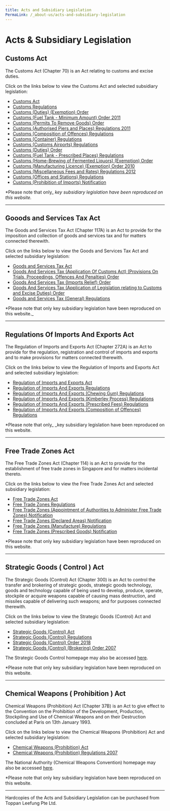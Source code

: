 ```yaml
---
title: Acts and Subsidiary Legislation
PermaLink: /_about-us/acts-and-subsidiary-legislation
---
```

# Acts & Subsidiary Legislation

## Customs Act
The Customs Act (Chapter 70) is an Act relating to customs and excise duties.

Click on the links below to view the Customs Act and selected subsidiary legislation:

-   [Customs Act](https://sso.agc.gov.sg/Act/CA1960)
-   [Customs Regulations](https://sso.agc.gov.sg/SL/CA1960-RG2?DocDate=20170220)
-   [Customs (Duties) (Exemption) Order](https://sso.agc.gov.sg/SL/CA1960-OR5?DocDate=20121228)
-   [Customs (Fuel Tank - Minimum Amount) Order 2011](https://sso.agc.gov.sg/SL/CA1960-S710-2011?DocDate=20111228)
-   [Customs (Permits To Remove Goods) Order](https://sso.agc.gov.sg/SL/CA1960-OR8?DocDate=20041231)
-   [Customs (Authorised Piers and Places) Regulations 2011](https://sso.agc.gov.sg/SL/CA1960-S708-2011?DocDate=20170220)
-   [Customs (Composition of Offences) Regulations](https://sso.agc.gov.sg/SL/CA1960-S549-2018)
-   [Customs (Container) Regulations](https://sso.agc.gov.sg/SL/CA1960-RG1?DocDate=20131010)
-   [Customs (Customs Airports) Regulations](https://sso.agc.gov.sg/SL/CA1960-RG4?DocDate=20121218)
-   [Customs (Duties) Order](https://sso.agc.gov.sg/SL/CA1960-OR4?DocDate=20180219)
-   [Customs (Fuel Tank - Prescribed Places) Regulations](https://sso.agc.gov.sg/SL/CA1960-RG9?DocDate=20041231)
-   [Customs (Home-Brewing of Fermented Liquors) (Exemption) Order](https://sso.agc.gov.sg/SL/CA1960-OR9?DocDate=20090831)
-   [Customs (Manufacturing Licence) (Exemption) Order 2010](https://sso.agc.gov.sg/SL/CA1960-S305-2010?DocDate=20110101)
-   [Customs (Miscellaneous Fees and Rates) Regulations 2012](https://sso.agc.gov.sg/SL/CA1960-S634-2012?DocDate=20131010)
-   [Customs (Offices and Stations) Regulations](https://sso.agc.gov.sg/SL/CA1960-RG7?DocDate=20141217)
-   [Customs (Prohibition of Imports) Notification](https://sso.agc.gov.sg/SL/CA1960-N1?DocDate=20070101)

*Please note that only_ _key subsidiary legislation have been reproduced on this website._
***
## Gooods and Services Tax Act
The Goods and Services Tax Act (Chapter 117A) is an Act to provide for the imposition and collection of goods and services tax and for matters connected therewith.

Click on the links below to view the Goods and Services Tax Act and selected subsidiary legislation:

-   [Goods and Services Tax Act](https://sso.agc.gov.sg/Act/GSTA1993)
-   [Goods And Services Tax (Application Of Customs Act) (Provisions On Trials, Proceedings, Offences And Penalties) Order](https://sso.agc.gov.sg/SL/GSTA1993-OR5?DocDate=20150302)
-   [Goods And Services Tax (Imports Relief) Order](https://sso.agc.gov.sg/SL/GSTA1993-OR3?DocDate=20161101)
-   [Goods And Services Tax (Application of Legislation relating to Customs and Excise Duties) Order](https://sso.agc.gov.sg/SL/GSTA1993-OR4?DocDate=20121001)
-   [Goods and Services Tax (General) Regulations](https://sso.agc.gov.sg/SL/GSTA1993-RG1?DocDate=20180329)

*Please note that only key subsidiary legislation have been reproduced on this website._
***
## Regulations Of Imports And Exports Act
The Regulation of Imports and Exports Act (Chapter 272A) is an Act to provide for the regulation, registration and control of imports and exports and to make provisions for matters connected therewith.

Click on the links below to view the Regulation of Imports and Exports Act and selected subsidiary legislation:

-   [Regulation of Imports and Exports Act](https://sso.agc.gov.sg/Act/RIEA1995)
-   [Regulation of Imports And Exports Regulations](https://sso.agc.gov.sg/SL/RIEA1995-RG1?DocDate=20171107)
-   [Regulation of Imports And Exports (Chewing Gum) Regulations](https://sso.agc.gov.sg/SL/RIEA1995-RG4?DocDate=20161028)
-   [Regulation of Imports And Exports (Kimberley Process) Regulations](https://sso.agc.gov.sg/SL/RIEA1995-RG8?DocDate=20040930)
-   [Regulation of Imports And Exports (Prescribed Fees) Regulations](https://sso.agc.gov.sg/SL/RIEA1995-RG5?DocDate=20130401)
-   [Regulation of Imports And Exports (Composition of Offences) Regulations](https://sso.agc.gov.sg/SL/RIEA1995-RG6?DocDate=20030401)

*Please note that only_ _key subsidiary legislation have been reproduced on this website.
***
## Free Trade Zones Act
The Free Trade Zones Act (Chapter 114) is an Act to provide for the establishment of free trade zones in Singapore and for matters incidental thereto.

Click on the links below to view the Free Trade Zones Act and selected subsidiary legislation:

-   [Free Trade Zones Act](https://sso.agc.gov.sg/Act/FTZA1966)
-   [Free Trade Zones Regulations](https://sso.agc.gov.sg/SL/FTZA1966-RG1?DocDate=20141031)
-   [Free Trade Zones (Appointment of Authorities to Administer Free Trade Zones) Notification](https://sso.agc.gov.sg/SL/FTZA1966-N4?DocDate=20111129)
-   [Free Trade Zones (Declared Areas) Notification](https://sso.agc.gov.sg/SL/FTZA1966-N3?DocDate=20160902)
-   [Free Trade Zones (Manufacture) Regulations](https://sso.agc.gov.sg/SL/FTZA1966-RG2?DocDate=20141031)
-   [Free Trade Zones (Prescribed Goods) Notification](https://sso.agc.gov.sg/SL/FTZA1966-N1?DocDate=20141031)

*Please note that only key subsidiary legislation have been reproduced on this website.
***
## Strategic Goods ( Control ) Act 
The Strategic Goods (Control) Act (Chapter 300) is an Act to control the transfer and brokering of strategic goods, strategic goods technology, goods and technology capable of being used to develop, produce, operate, stockpile or acquire weapons capable of causing mass destruction, and missiles capable of delivering such weapons; and for purposes connected therewith.

Click on the links below to view the Strategic Goods (Control) Act and selected subsidiary legislation:

-   [Strategic Goods (Control) Act](https://sso.agc.gov.sg/Act/SGCA2002)
-   [Strategic Goods (Control) Regulations](https://sso.agc.gov.sg/SL/SGCA2002-RG1)
-   [Strategic Goods (Control) Order 2018](https://sso.agc.gov.sg/SL-Supp/S536-2018/Published/20180904?DocDate=20180904)
-   [Strategic Goods (Control) (Brokering) Order 2007](https://sso.agc.gov.sg/SL/SGCA2002-S640-2007)

The Strategic Goods Control homepage may also be accessed [here](https://www.customs.gov.sg/businesses/strategic-goods-control/overview/legislation).

*Please note that only key subsidiary legislation have been reproduced on this website.
***
## Chemical Weapons ( Prohibition ) Act
Chemical Weapons (Prohibition) Act (Chapter 37B) is an Act to give effect to the Convention on the Prohibition of the Development, Production, Stockpiling and Use of Chemical Weapons and on their Destruction concluded at Paris on 13th January 1993.

Click on the links below to view the Chemical Weapons (Prohibition) Act and selected subsidiary legislation:

-   [Chemical Weapons (Prohibition) Act](https://sso.agc.gov.sg/Act/CWPA2000)
-   [Chemical Weapons (Prohibition) Regulations 2007](https://sso.agc.gov.sg/SL/CWPA2000-S669-2007?DocDate=20111101)

The National Authority (Chemical Weapons Convention) homepage may also be accessed [here](https://www.customs.gov.sg/businesses/chemical-weapons-convention/legislation).

*Please note that only key subsidiary legislation have been reproduced on this website.
***
Hardcopies of the Acts and Subsidiary Legislation can be purchased from Toppan Leefung Pte Ltd.
